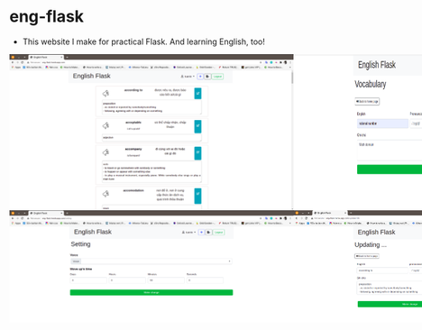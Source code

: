 # eng-flask
- This website I make for practical Flask. And learning English, too!

<div>
  <div style="display: flex">
    <img src="engflask_img/engflask_home.png" alt="img" />
    <img src="engflask_img/engflask_voc.png" alt="img" />
  </div>
  <div style="display: flex">
    <img src="engflask_img/engflask_setting.png" alt="img" />
    <img src="engflask_img/engflask_update.png" alt="img" />
  </div>
</div>

